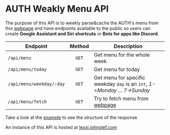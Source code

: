 # AUTH Weakly Menu API

The purpose of this API is to weekly parse&cache the AUTH's menu from this
[webpage](https://www.auth.gr/weekly-menu/) and have endpoints available to the
public so users can create **Google Assistant and Siri shortcuts** or **Bots
for apps like Discord**.

| Endpoint                 | Method | Description                                                                |
| ------------------------ | :----: | -------------------------------------------------------------------------- |
| `/api/menu`              | `GET`  | Get menu for the whole week                                                |
| `/api/menu/today`        | `GET`  | Get menu for today                                                         |
| `/api/menu/weekday/:day` | `GET`  | Get menu for specific weekday `day` is an `int`, _1->Monday ... 7->Sunday_ |
| `/api/menu/fetch`        | `GET`  | Try to fetch menu from [webpage](https://www.auth.gr/weekly-menu/)         |

Take a look at the [example](./example.json) to see the structure of the response

An instance of this API is hosted at [lesxi.johnstef.com](http://lesxi.johnstef.com/api/menu)
